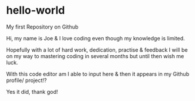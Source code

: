 # hello-world
My first Repository on Github


Hi, my name is Joe & I love coding even though my knowledge is limited.  

Hopefully with a lot of hard work, dedication, practise & feedback I will be on my way to mastering coding in several months but until then wish me luck. 

With this code editor am I able to input here & then it appears in my Github profile/ project!? 

Yes it did, thank god!
